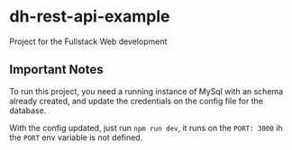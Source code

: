 # dh-rest-api-example

Project for the Fullstack Web development

## Important Notes
To run this project, you need a running instance of MySql with an schema already created, 
and update the credentials on the config file for the database.

With the config updated, just run `npm run dev`, 
it runs on the `PORT: 3000` ih the `PORT` env variable is not defined.
